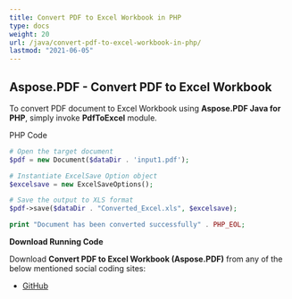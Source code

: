 ```yaml
---
title: Convert PDF to Excel Workbook in PHP
type: docs
weight: 20
url: /java/convert-pdf-to-excel-workbook-in-php/
lastmod: "2021-06-05"
---
```


## Aspose.PDF - Convert PDF to Excel Workbook

To convert PDF document to Excel Workbook using **Aspose.PDF Java for PHP**, simply invoke **PdfToExcel** module.

PHP Code

```php
# Open the target document
$pdf = new Document($dataDir . 'input1.pdf');

# Instantiate ExcelSave Option object
$excelsave = new ExcelSaveOptions();

# Save the output to XLS format
$pdf->save($dataDir . "Converted_Excel.xls", $excelsave);

print "Document has been converted successfully" . PHP_EOL;

```

**Download Running Code**

Download **Convert PDF to Excel Workbook (Aspose.PDF)** from any of the below mentioned social coding sites:

- [GitHub](https://github.com/aspose-pdf/Aspose.PDF-for-Java/blob/master/Plugins/Aspose_Pdf_Java_for_PHP/src/Aspose/Pdf/WorkingWithDocumentConversion/PdfToExcel.php)

